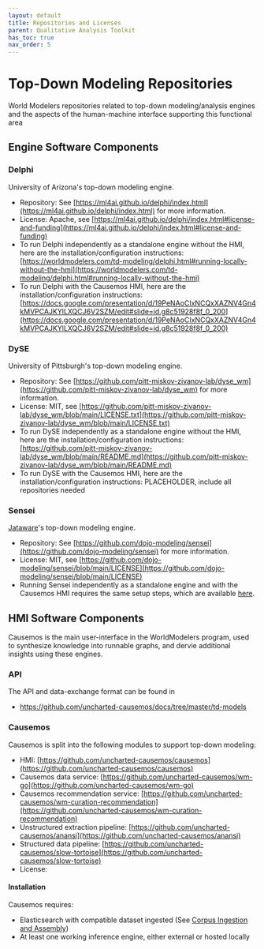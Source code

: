 ```yaml
---
layout: default
title: Repositories and Licenses
parent: Qualitative Analysis Toolkit
has_toc: true
nav_order: 5
---
```


# Top-Down Modeling Repositories
World Modelers repositories related to top-down modeling/analysis engines and the aspects of the human-machine interface supporting this functional area

## Engine Software Components

### Delphi

University of Arizona's top-down modeling engine. 
- Repository: See [https://ml4ai.github.io/delphi/index.html](https://ml4ai.github.io/delphi/index.html) for more information.
- License: Apache, see [https://ml4ai.github.io/delphi/index.html#license-and-funding](https://ml4ai.github.io/delphi/index.html#license-and-funding)
- To run Delphi independently as a standalone engine without the HMI, here are the installation/configuration instructions: [https://worldmodelers.com/td-modeling/delphi.html#running-locally-without-the-hmi](https://worldmodelers.com/td-modeling/delphi.html#running-locally-without-the-hmi)
- To run Delphi with the Causemos HMI, here are the installation/configuration instructions: [https://docs.google.com/presentation/d/19PeNAoCIxNCQxXAZNV4Gn4kMVPCAJKYlLXQCJ6V2SZM/edit#slide=id.g8c51928f8f_0_200](https://docs.google.com/presentation/d/19PeNAoCIxNCQxXAZNV4Gn4kMVPCAJKYlLXQCJ6V2SZM/edit#slide=id.g8c51928f8f_0_200)

### DySE

University of Pittsburgh's top-down modeling engine. 
- Repository: See [https://github.com/pitt-miskov-zivanov-lab/dyse_wm](https://github.com/pitt-miskov-zivanov-lab/dyse_wm) for more information.
- License: MIT, see [https://github.com/pitt-miskov-zivanov-lab/dyse_wm/blob/main/LICENSE.txt](https://github.com/pitt-miskov-zivanov-lab/dyse_wm/blob/main/LICENSE.txt)
- To run DySE independently as a standalone engine without the HMI, here are the installation/configuration instructions: [https://github.com/pitt-miskov-zivanov-lab/dyse_wm/blob/main/README.md](https://github.com/pitt-miskov-zivanov-lab/dyse_wm/blob/main/README.md)
- To run DySE with the Causemos HMI, here are the installation/configuration instructions: PLACEHOLDER, include all repositories needed

### Sensei

[Jataware](https://jataware.com/)'s top-down modeling engine. 
- Repository: See [https://github.com/dojo-modeling/sensei](https://github.com/dojo-modeling/sensei) for more information.
- License: MIT, see [https://github.com/dojo-modeling/sensei/blob/main/LICENSE](https://github.com/dojo-modeling/sensei/blob/main/LICENSE)
- Running Sensei independently as a standalone engine and with the Causemos HMI requires the same setup steps, which are available [here](https://github.com/dojo-modeling/sensei#installation-and-setup).


## HMI Software Components
Causemos is the main user-interface in the WorldModelers program, used to synthesize knowledge into runnable graphs, and dervie additional insights using these engines.


### API
The API and data-exchange format can be found in
- https://github.com/uncharted-causemos/docs/tree/master/td-models

### Causemos
Causemos is split into the following modules to support top-down modeling:
- HMI: [https://github.com/uncharted-causemos/causemos](https://github.com/uncharted-causemos/causemos)
- Causemos data service: [https://github.com/uncharted-causemos/wm-go](https://github.com/uncharted-causemos/wm-go)
- Causemos recommendation service: [https://github.com/uncharted-causemos/wm-curation-recommendation](https://github.com/uncharted-causemos/wm-curation-recommendation)
- Unstructured extraction pipeline: [https://github.com/uncharted-causemos/anansi](https://github.com/uncharted-causemos/anansi)
- Structured data pipeline: [https://github.com/uncharted-causemos/slow-tortoise](https://github.com/uncharted-causemos/slow-tortoise)
- License:

#### Installation

Causemos requires:

- Elasticsearch with compatible dataset ingested (See [Corpus Ingestion
  and Assembly](../reading-assembly.html))
- At least one working inference engine, either external or hosted
  locally
